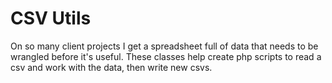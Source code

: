 # CSV Utils

On so many client projects I get a spreadsheet full of data that needs to be wrangled before it's useful. These classes help create php scripts to read a csv and work with the data, then write new csvs.